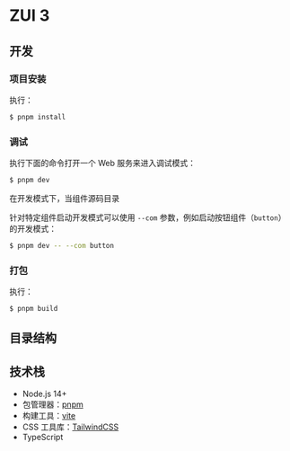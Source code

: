# ZUI 3

## 开发

### 项目安装

执行：

```sh
$ pnpm install
```

### 调试

执行下面的命令打开一个 Web 服务来进入调试模式：

```sh
$ pnpm dev
```

在开发模式下，当组件源码目录

针对特定组件启动开发模式可以使用 `--com` 参数，例如启动按钮组件（`button`）的开发模式：

```sh
$ pnpm dev -- --com button
```

### 打包

执行：

```
$ pnpm build
```

## 目录结构



## 技术栈

* Node.js 14+
* 包管理器：[pnpm](https://pnpm.io/zh/)
* 构建工具：[vite](https://cn.vitejs.dev/)
* CSS 工具库：[TailwindCSS](https://tailwindcss.com/)
* TypeScript
